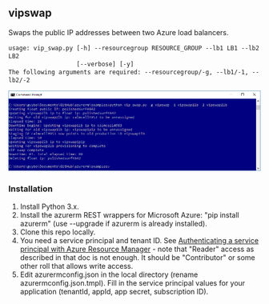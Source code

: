 ## vipswap

Swaps the public IP addresses between two Azure load balancers.

```
usage: vip_swap.py [-h] --resourcegroup RESOURCE_GROUP --lb1 LB1 --lb2 LB2
                   [--verbose] [-y]
The following arguments are required: --resourcegroup/-g, --lb1/-1, --lb2/-2
```

![vipswap screenshot](../docs/vipswap.png)

### Installation
  1. Install Python 3.x.
  2. Install the azurerm REST wrappers for Microsoft Azure: "pip install azurerm" (use --upgrade if azurerm is already installed).
  3. Clone this repo locally. 
  4. You need a service principal and tenant ID. See [Authenticating a service principal with Azure Resource Manager](https://azure.microsoft.com/en-us/documentation/articles/resource-group-authenticate-service-principal/) - note that "Reader" access as described in that doc is not enough. It should be "Contributor" or some other roll that allows write access.
  6. Edit azurermconfig.json in the local directory (rename azurermconfig.json.tmpl). Fill in the service principal values for your application (tenantId, appId, app secret, subscription ID).